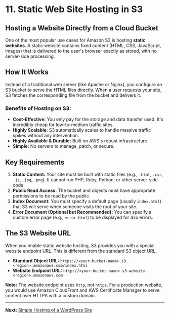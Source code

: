 # 11. Static Web Site Hosting in S3

## Hosting a Website Directly from a Cloud Bucket

One of the most popular use cases for Amazon S3 is hosting **static websites**. A static website contains fixed content (HTML, CSS, JavaScript, images) that is delivered to the user's browser exactly as stored, with no server-side processing.

## How It Works

Instead of a traditional web server (like Apache or Nginx), you configure an S3 bucket to serve the HTML files directly. When a user requests your site, S3 fetches the corresponding file from the bucket and delivers it.

### Benefits of Hosting on S3:

-   **Cost-Effective:** You only pay for the storage and data transfer used. It's incredibly cheap for low-to-medium traffic sites.
-   **Highly Scalable:** S3 automatically scales to handle massive traffic spikes without any intervention.
-   **Highly Available & Durable:** Built on AWS's robust infrastructure.
-   **Simple:** No servers to manage, patch, or secure.

## Key Requirements

1.  **Static Content:** Your site must be built with static files (e.g., `.html`, `.css`, `.js`, `.jpg`, `.png`). It cannot run PHP, Ruby, Python, or other server-side code.
2.  **Public Read Access:** The bucket and objects must have appropriate permissions to be read by the public.
3.  **Index Document:** You must specify a default page (usually `index.html`) that S3 will serve when someone visits the root of your site.
4.  **Error Document (Optional but Recommended):** You can specify a custom error page (e.g., `error.html`) to be displayed for 4xx errors.

## The S3 Website URL

When you enable static website hosting, S3 provides you with a special website endpoint URL. This is different from the standard S3 object URL.

-   **Standard Object URL:** `https://<your-bucket-name>.s3.<region>.amazonaws.com/index.html`
-   **Website Endpoint URL:** `http://<your-bucket-name>.s3-website-<region>.amazonaws.com`

**Note:** The website endpoint uses `http`, not `https`. For a production website, you would use Amazon CloudFront and AWS Certificate Manager to serve content over HTTPS with a custom domain.

---

**Next:** [Simple Hosting of a WordPress Site](../SECTION-4-DATABASES/12-wordpress-on-ec2.md)
